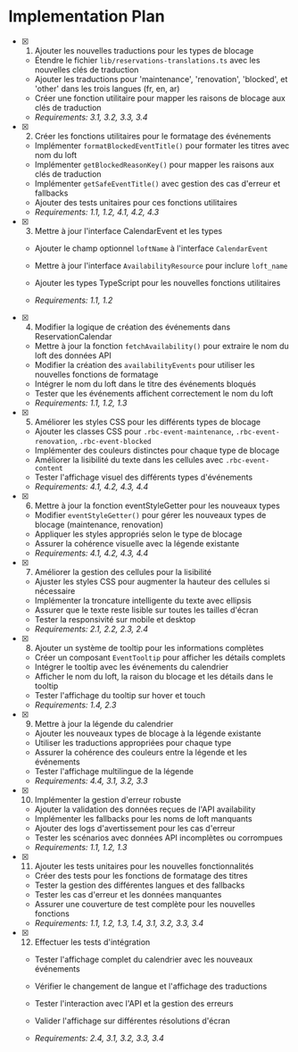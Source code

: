 # Implementation Plan

- [x] 1. Ajouter les nouvelles traductions pour les types de blocage

  - Étendre le fichier `lib/reservations-translations.ts` avec les nouvelles clés de traduction
  - Ajouter les traductions pour 'maintenance', 'renovation', 'blocked', et 'other' dans les trois langues (fr, en, ar)
  - Créer une fonction utilitaire pour mapper les raisons de blocage aux clés de traduction
  - _Requirements: 3.1, 3.2, 3.3, 3.4_

- [x] 2. Créer les fonctions utilitaires pour le formatage des événements

  - Implémenter `formatBlockedEventTitle()` pour formater les titres avec nom du loft
  - Implémenter `getBlockedReasonKey()` pour mapper les raisons aux clés de traduction
  - Implémenter `getSafeEventTitle()` avec gestion des cas d'erreur et fallbacks
  - Ajouter des tests unitaires pour ces fonctions utilitaires
  - _Requirements: 1.1, 1.2, 4.1, 4.2, 4.3_

- [x] 3. Mettre à jour l'interface CalendarEvent et les types

  - Ajouter le champ optionnel `loftName` à l'interface `CalendarEvent`

  - Mettre à jour l'interface `AvailabilityResource` pour inclure `loft_name`
  - Ajouter les types TypeScript pour les nouvelles fonctions utilitaires
  - _Requirements: 1.1, 1.2_

- [x] 4. Modifier la logique de création des événements dans ReservationCalendar

  - Mettre à jour la fonction `fetchAvailability()` pour extraire le nom du loft des données API
  - Modifier la création des `availabilityEvents` pour utiliser les nouvelles fonctions de formatage
  - Intégrer le nom du loft dans le titre des événements bloqués
  - Tester que les événements affichent correctement le nom du loft
  - _Requirements: 1.1, 1.2, 1.3_

- [x] 5. Améliorer les styles CSS pour les différents types de blocage

  - Ajouter les classes CSS pour `.rbc-event-maintenance`, `.rbc-event-renovation`, `.rbc-event-blocked`
  - Implémenter des couleurs distinctes pour chaque type de blocage
  - Améliorer la lisibilité du texte dans les cellules avec `.rbc-event-content`
  - Tester l'affichage visuel des différents types d'événements
  - _Requirements: 4.1, 4.2, 4.3, 4.4_

- [x] 6. Mettre à jour la fonction eventStyleGetter pour les nouveaux types

  - Modifier `eventStyleGetter()` pour gérer les nouveaux types de blocage (maintenance, renovation)
  - Appliquer les styles appropriés selon le type de blocage
  - Assurer la cohérence visuelle avec la légende existante
  - _Requirements: 4.1, 4.2, 4.3, 4.4_

- [x] 7. Améliorer la gestion des cellules pour la lisibilité

  - Ajuster les styles CSS pour augmenter la hauteur des cellules si nécessaire
  - Implémenter la troncature intelligente du texte avec ellipsis
  - Assurer que le texte reste lisible sur toutes les tailles d'écran
  - Tester la responsivité sur mobile et desktop
  - _Requirements: 2.1, 2.2, 2.3, 2.4_

- [x] 8. Ajouter un système de tooltip pour les informations complètes

  - Créer un composant `EventTooltip` pour afficher les détails complets
  - Intégrer le tooltip avec les événements du calendrier
  - Afficher le nom du loft, la raison du blocage et les détails dans le tooltip
  - Tester l'affichage du tooltip sur hover et touch
  - _Requirements: 1.4, 2.3_

- [x] 9. Mettre à jour la légende du calendrier

  - Ajouter les nouveaux types de blocage à la légende existante
  - Utiliser les traductions appropriées pour chaque type
  - Assurer la cohérence des couleurs entre la légende et les événements
  - Tester l'affichage multilingue de la légende
  - _Requirements: 4.4, 3.1, 3.2, 3.3_

- [x] 10. Implémenter la gestion d'erreur robuste

  - Ajouter la validation des données reçues de l'API availability
  - Implémenter les fallbacks pour les noms de loft manquants
  - Ajouter des logs d'avertissement pour les cas d'erreur
  - Tester les scénarios avec données API incomplètes ou corrompues
  - _Requirements: 1.1, 1.2, 1.3_

- [x] 11. Ajouter les tests unitaires pour les nouvelles fonctionnalités

  - Créer des tests pour les fonctions de formatage des titres
  - Tester la gestion des différentes langues et des fallbacks
  - Tester les cas d'erreur et les données manquantes
  - Assurer une couverture de test complète pour les nouvelles fonctions
  - _Requirements: 1.1, 1.2, 1.3, 1.4, 3.1, 3.2, 3.3, 3.4_

- [x] 12. Effectuer les tests d'intégration

  - Tester l'affichage complet du calendrier avec les nouveaux événements
  - Vérifier le changement de langue et l'affichage des traductions
  - Tester l'interaction avec l'API et la gestion des erreurs
  - Valider l'affichage sur différentes résolutions d'écran

  - _Requirements: 2.4, 3.1, 3.2, 3.3, 3.4_
